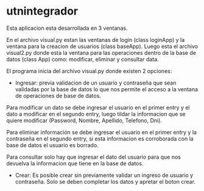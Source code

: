 # utnintegrador

Esta aplicacion esta desarrollada en 3 ventanas.

En el archivo visual.py estan las ventanas de login (class loginApp) y la ventana para la creacion de usuarios (class baseApp). Luego esta el archivo visual2.py donde esta la ventana para las operaciones dentro de la base de datos (class App) como: modificar, eliminar y consultar data. 

El programa inicia del archivo visual.py donde existen 2 opciones:

- Ingresar: previa validacion de un usuario y contraseña que sean validadas por la base de datos lo que nos permite el acceso a la ventana de operaciones de base de datos.

Para modificar un dato se debe ingresar el usuario en el primer entry y el dato a modificar en el segundo entry, luego tildar la informacion que se quiere modificar (Password, Nombre, Apellido, Telefono, Dni).

Para eliminar información se debe ingresar el usuario en el primer entry y la contraseña en el segundo entry, si esta informacion es corroborada con la base de datos el usuario es borrado.

Para consultar solo hay que ingresar el dato del usuario para que nos devuelva la informacion que tiene en la base de datos.

- Crear: Es posible crear sin previamente validar un ingreso de usuario y contraseña. Solo se deben completar los datos y apretar el boton crear.

